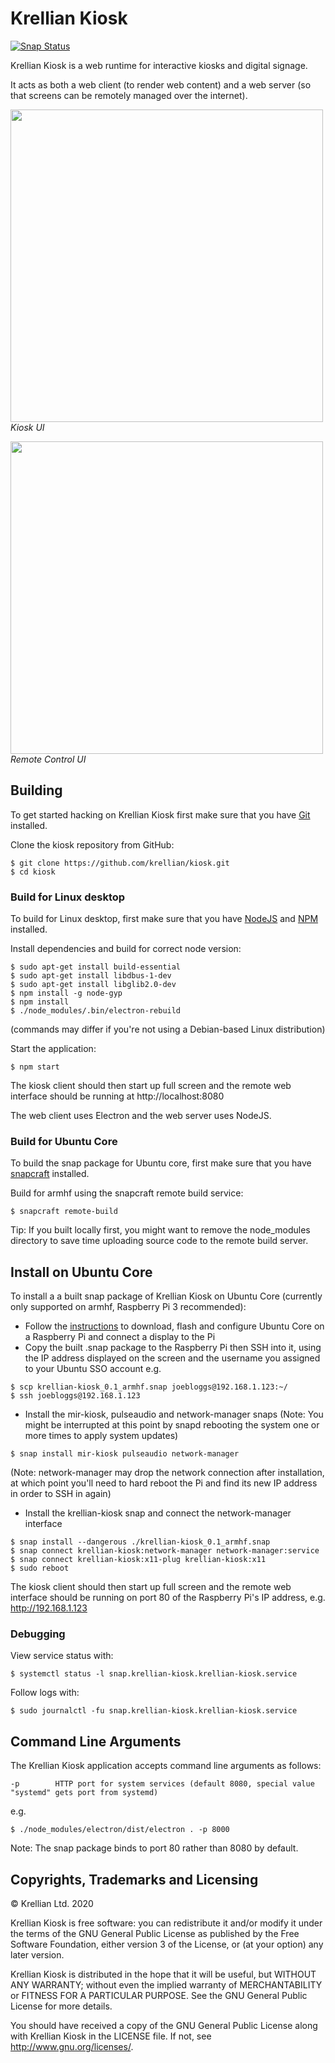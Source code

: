 # Krellian Kiosk

[![Snap Status](https://build.snapcraft.io/badge/krellian/kiosk.svg)](https://build.snapcraft.io/user/krellian/kiosk)

Krellian Kiosk is a web runtime for interactive kiosks and digital signage.

It acts as both a web client (to render web content) and a web server (so that screens can be remotely managed over the internet).

<img src="https://raw.githubusercontent.com/krellian/kiosk/master/docs/images/kiosk_ui.png" width="500"><br />*Kiosk UI*

<img src="https://raw.githubusercontent.com/krellian/kiosk/master/docs/images/remote_control_ui.png" width="500"><br />*Remote Control UI*

## Building

To get started hacking on Krellian Kiosk first make sure that you have [Git](https://git-scm.com/) installed.

Clone the kiosk repository from GitHub:

```
$ git clone https://github.com/krellian/kiosk.git
$ cd kiosk
```

### Build for Linux desktop

To build for Linux desktop, first make sure that you have [NodeJS](https://nodejs.org/en/) and [NPM](https://www.npmjs.com/) installed.

Install dependencies and build for correct node version:
```
$ sudo apt-get install build-essential
$ sudo apt-get install libdbus-1-dev
$ sudo apt-get install libglib2.0-dev
$ npm install -g node-gyp
$ npm install
$ ./node_modules/.bin/electron-rebuild
```
(commands may differ if you're not using a Debian-based Linux distribution)

Start the application:
```
$ npm start
```

The kiosk client should then start up full screen and the remote web interface should be running at http://localhost:8080

The web client uses Electron and the web server uses NodeJS.

### Build for Ubuntu Core
To build the snap package for Ubuntu core, first make sure that you have [snapcraft](https://snapcraft.io/docs/snapcraft-overview) installed.

Build for armhf using the snapcraft remote build service:

```
$ snapcraft remote-build
```

Tip: If you built locally first, you might want to remove the node_modules directory to save time uploading source code to the remote build server.

## Install on Ubuntu Core

To install a a built snap package of Krellian Kiosk on Ubuntu Core (currently only supported on armhf, Raspberry Pi 3 recommended):
- Follow the [instructions](https://ubuntu.com/download/raspberry-pi-core) to download, flash and configure Ubuntu Core on a Raspberry Pi and connect a display to the Pi
- Copy the built .snap package to the Raspberry Pi then SSH into it, using the IP address displayed on the screen and the username you assigned to your Ubuntu SSO account e.g.

```
$ scp krellian-kiosk_0.1_armhf.snap joebloggs@192.168.1.123:~/
$ ssh joebloggs@192.168.1.123
```

- Install the mir-kiosk, pulseaudio and network-manager snaps (Note: You might be interrupted at this point by snapd rebooting the system one or more times to apply system updates)

```
$ snap install mir-kiosk pulseaudio network-manager
```

(Note: network-manager may drop the network connection after installation, at which point you'll need to hard reboot the Pi and find its new IP address in order to SSH in again)

- Install the krellian-kiosk snap and connect the network-manager interface

```
$ snap install --dangerous ./krellian-kiosk_0.1_armhf.snap
$ snap connect krellian-kiosk:network-manager network-manager:service
$ snap connect krellian-kiosk:x11-plug krellian-kiosk:x11
$ sudo reboot
```

The kiosk client should then start up full screen and the remote web interface should be running on port 80 of the Raspberry Pi's IP address, e.g. http://192.168.1.123

### Debugging

View service status with:

```
$ systemctl status -l snap.krellian-kiosk.krellian-kiosk.service
```
Follow logs with:

```
$ sudo journalctl -fu snap.krellian-kiosk.krellian-kiosk.service
```


## Command Line Arguments

The Krellian Kiosk application accepts command line arguments as follows:

```
-p        HTTP port for system services (default 8080, special value "systemd" gets port from systemd)
```

e.g.

```
$ ./node_modules/electron/dist/electron . -p 8000
```

Note: The snap package binds to port 80 rather than 8080 by default.

## Copyrights, Trademarks and Licensing

© Krellian Ltd. 2020

Krellian Kiosk is free software: you can redistribute it and/or modify
it under the terms of the GNU General Public License as published by
the Free Software Foundation, either version 3 of the License, or
(at your option) any later version.

Krellian Kiosk is distributed in the hope that it will be useful,
but WITHOUT ANY WARRANTY; without even the implied warranty of
MERCHANTABILITY or FITNESS FOR A PARTICULAR PURPOSE.  See the
GNU General Public License for more details.

You should have received a copy of the GNU General Public License
along with Krellian Kiosk in the LICENSE file. If not, see
<http://www.gnu.org/licenses/>.
